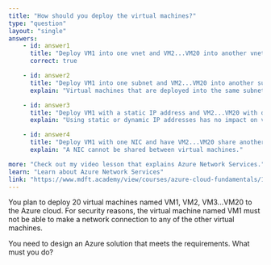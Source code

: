 ```yaml
---
title: "How should you deploy the virtual machines?"
type: "question"
layout: "single"
answers:
    - id: answer1
      title: "Deploy VM1 into one vnet and VM2...VM20 into another vnet"
      correct: true

    - id: answer2
      title: "Deploy VM1 into one subnet and VM2...VM20 into another subnet"
      explain: "Virtual machines that are deployed into the same subnet can connect to each other."

    - id: answer3
      title: "Deploy VM1 with a static IP address and VM2...VM20 with dynamic IP addresses"
      explain: "Using static or dynamic IP addresses has no impact on virtual machine network connectivity."

    - id: answer4
      title: "Deploy VM1 with one NIC and have VM2...VM20 share another NIC"
      explain: "A NIC cannot be shared between virtual machines."

more: "Check out my video lesson that explains Azure Network Services."
learn: "Learn about Azure Network Services"
link: "https://www.mdft.academy/view/courses/azure-cloud-fundamentals/1403698-azure-cloud-core-services/4335678-azure-network-services"
---
```


You plan to deploy 20 virtual machines named VM1, VM2, VM3...VM20 to the Azure cloud. For security reasons, the virtual machine named VM1 must not be able to make a network connection to any of the other virtual machines.

You need to design an Azure solution that meets the requirements. What must you do?